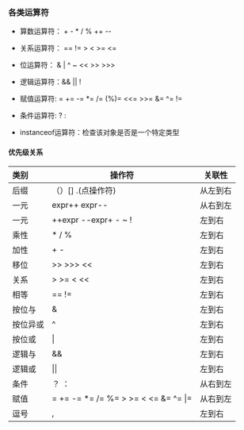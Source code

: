 ### 各类运算符

- 算数运算符： +  -  *  /  %  ++  --  

- 关系运算符： ==    !=    >    <    >=    <=

- 位运算符：  &  |  ^  ~  <<  >>  >>>

- 逻辑运算符：&&  ||  !

- 赋值运算符:  =  +=  -=  *=  /=  (%)=  <<=  >>=  &=  ^=  !=

- 条件运算符:    ?   :

- instanceof运算符：检查该对象是否是一个特定类型



#### 优先级关系

| 类别     | 操作符                                          | 关联性   |
| :------- | ----------------------------------------------- | -------- |
| 后缀     | （）[] .(点操作符)                              | 从左到右 |
| 一元     | expr++  expr--                                  | 从右到左 |
| 一元     | ++expr  --expr+ - ~ !                           | 左到右   |
| 乘性     | * / %                                           | 左到右   |
| 加性     | + -                                             | 左到右   |
| 移位     | >>  >>>  <<                                     | 左到右   |
| 关系     | >  >=  <  <<                                    | 左到右   |
| 相等     | ==  !=                                          | 左到右   |
| 按位与   | &                                               | 左到右   |
| 按位异或 | ^                                               | 左到右   |
| 按位或   | \|                                              | 左到右   |
| 逻辑与   | &&                                              | 左到右   |
| 逻辑或   | \|\|                                            | 左到右   |
| 条件     | ？  ：                                          | 从右到左 |
| 赋值     | =  +=  -=  *=  /=  %=  >  >=  <  <=  &=  ^= \|= | 从右到左 |
| 逗号     | ,                                               | 左到右   |

